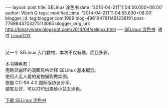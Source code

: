 --- layout: post title: SELinux 涂色书 date:
'2014-04-21T11:04:00.000+08:00' author: Wenh Q tags: modified\_time:
'2014-04-21T11:04:55.630+08:00' blogger\_id:
tag:blogger.com,1999:blog-4961947611491238191.post-7769844703275113085
blogger\_orig\_url: http://binaryware.blogspot.com/2014/04/selinux.html
--- [SELinux
涂色书](https://linuxtoy.org/archives/selinux-coloring-book.html)  通过
[LinuxTOY](https://linuxtoy.org/)\
\
\
又一个 SELinux 入门教材，本次不仅有趣，而且多彩。\
\
本书特色有：\
用略显崩坏的漫画风格诠释 SELinux 基本概念。\
使用人见人爱的宠物猫狗做实例。\
依据 CC-SA 4.0 国际版协议分享。\
蜡笔友好，可以打印出来给小盆友涂色。\
\
[下载 SELinux
涂色书](http://blog.linuxgrrl.com/2014/04/16/the-selinux-coloring-book/)
